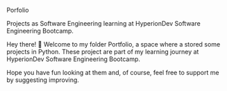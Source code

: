 Porfolio


Projects as Software Engineering learning at HyperionDev Software Engineering Bootcamp.

Hey there! 👋 Welcome to my folder Portfolio, a space where a stored some projects in Python.
These project are part of my learning journey at HyperionDev Software Engineering Bootcamp.

Hope you have fun looking at them and, of course, feel free to support me by suggesting improving.
